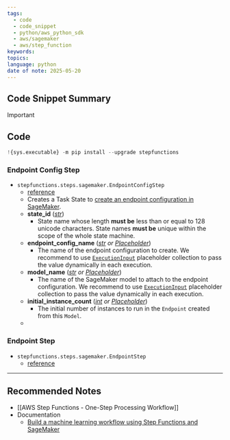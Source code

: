 ```yaml
---
tags:
  - code
  - code_snippet
  - python/aws_python_sdk
  - aws/sagemaker
  - aws/step_function
keywords: 
topics: 
language: python
date of note: 2025-05-20
---
```


## Code Snippet Summary

>[!important]



## Code

```python
!{sys.executable} -m pip install --upgrade stepfunctions
```


### Endpoint Config Step

- `stepfunctions.steps.sagemaker.EndpointConfigStep`
	- [reference](https://aws-step-functions-data-science-sdk.readthedocs.io/en/latest/sagemaker.html#stepfunctions.steps.sagemaker.EndpointConfigStep)
	- Creates a Task State to [create an endpoint configuration in SageMaker](https://docs.aws.amazon.com/sagemaker/latest/dg/API_CreateEndpointConfig.html).
	- **state_id** ([_str_](https://docs.python.org/3.6/library/stdtypes.html#str "(in Python v3.6)")) 
		- State name whose length **must be** less than or equal to 128 unicode characters. State names **must be** unique within the scope of the whole state machine.
	- **endpoint_config_name** ([_str_](https://docs.python.org/3.6/library/stdtypes.html#str "(in Python v3.6)") _or_ [_Placeholder_](https://aws-step-functions-data-science-sdk.readthedocs.io/en/latest/placeholders.html#stepfunctions.inputs.Placeholder "stepfunctions.inputs.Placeholder")) 
		- The name of the endpoint configuration to create. We recommend to use [`ExecutionInput`](https://aws-step-functions-data-science-sdk.readthedocs.io/en/latest/placeholders.html#stepfunctions.inputs.ExecutionInput "stepfunctions.inputs.ExecutionInput") placeholder collection to pass the value dynamically in each execution.
	- **model_name** ([_str_](https://docs.python.org/3.6/library/stdtypes.html#str "(in Python v3.6)") _or_ [_Placeholder_](https://aws-step-functions-data-science-sdk.readthedocs.io/en/latest/placeholders.html#stepfunctions.inputs.Placeholder "stepfunctions.inputs.Placeholder")) 
		- The name of the SageMaker model to attach to the endpoint configuration. We recommend to use [`ExecutionInput`](https://aws-step-functions-data-science-sdk.readthedocs.io/en/latest/placeholders.html#stepfunctions.inputs.ExecutionInput "stepfunctions.inputs.ExecutionInput") placeholder collection to pass the value dynamically in each execution.
	- **initial_instance_count** ([_int_](https://docs.python.org/3.6/library/functions.html#int "(in Python v3.6)") _or_ [_Placeholder_](https://aws-step-functions-data-science-sdk.readthedocs.io/en/latest/placeholders.html#stepfunctions.inputs.Placeholder "stepfunctions.inputs.Placeholder")) 
		- The initial number of instances to run in the `Endpoint` created from this `Model`.
	- 


### Endpoint Step

- `stepfunctions.steps.sagemaker.EndpointStep`
	- [reference](https://aws-step-functions-data-science-sdk.readthedocs.io/en/latest/sagemaker.html#stepfunctions.steps.sagemaker.EndpointStep)





-----------
##  Recommended Notes


- [[AWS Step Functions - One-Step Processing Workflow]]
- Documentation
	- [Build a machine learning workflow using Step Functions and SageMaker](https://sagemaker-examples.readthedocs.io/en/latest/step-functions-data-science-sdk/machine_learning_workflow_abalone/machine_learning_workflow_abalone.html#Build-a-machine-learning-workflow-using-Step-Functions-and-SageMaker)
